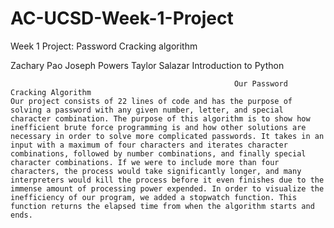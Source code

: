 # AC-UCSD-Week-1-Project
Week 1 Project: Password Cracking algorithm


Zachary Pao
Joseph Powers
Taylor Salazar
Introduction to Python


                                                      Our Password Cracking Algorithm
	Our project consists of 22 lines of code and has the purpose of solving a password with any given number, letter, and special character combination. The purpose of this algorithm is to show how inefficient brute force programming is and how other solutions are necessary in order to solve more complicated passwords. It takes in an input with a maximum of four characters and iterates character combinations, followed by number combinations, and finally special character combinations. If we were to include more than four characters, the process would take significantly longer, and many interpreters would kill the process before it even finishes due to the immense amount of processing power expended. In order to visualize the inefficiency of our program, we added a stopwatch function. This function returns the elapsed time from when the algorithm starts and ends. 

